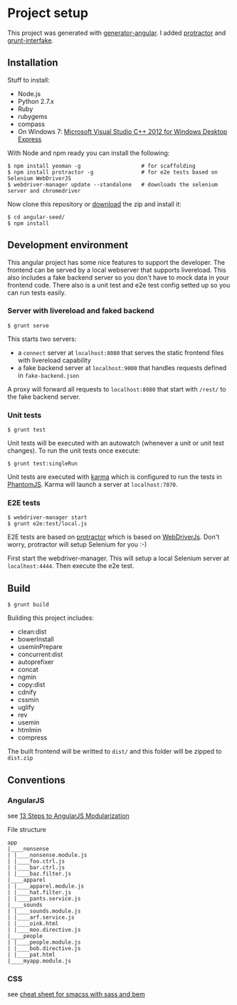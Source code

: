 # Project setup

This project was generated with [generator-angular](https://github.com/yeoman/generator-angular). I added [protractor](https://github.com/angular/protractor) and [grunt-interfake](https://github.com/Horsed/grunt-interfake).

## Installation

Stuff to install:

* Node.js
* Python 2.7.x
* Ruby
* rubygems
* compass
* On Windows 7: [Microsoft Visual Studio C++ 2012 for Windows Desktop Express](http://go.microsoft.com/?linkid=9816758)

With Node and npm ready you can install the following:

    $ npm install yeoman -g                   # for scaffolding
    $ npm install protractor -g               # for e2e tests based on Selenium WebDriverJS
    $ webdriver-manager update --standalone   # downloads the selenium server and chromedriver

Now clone this repository or [download](https://github.com/Horsed/angular-seed/archive/master.zip) the zip and install it:

    $ cd angular-seed/
    $ npm install

## Development environment

This angular project has some nice features to support the developer. The frontend can be served by a local webserver that supports livereload. This also includes a fake backend server so you don't have to mock data in your frontend code. There also is a unit test and e2e test config setted up so you can run tests easily.

### Server with livereload and faked backend

    $ grunt serve

This starts two servers:
  * a ```connect``` server at ```localhost:8080``` that serves the static frontend files with livereload capability
  * a fake backend server at ```localhost:9000``` that handles requests defined in ```fake-backend.json```

A proxy will forward all requests to ```localhost:8080``` that start with ```/rest/``` to the fake backend server.

### Unit tests

    $ grunt test

Unit tests will be executed with an autowatch (whenever a unit or unit test changes). To run the unit tests once execute:

    $ grunt test:singleRun

Unit tests are executed with [karma](https://github.com/karma-runner/karma) which is configured to run the tests in [PhantomJS](http://phantomjs.org/). Karma will launch a server at ```localhost:7070```.

### E2E tests

    $ webdriver-manager start
    $ grunt e2e:test/local.js

E2E tests are based on [protractor](https://github.com/angular/protractor) which is based on [WebDriverJs](https://code.google.com/p/selenium/wiki/WebDriverJs). Don't worry, protractor will setup Selenium for you :-)

First start the webdriver-manager. This will setup a local Selenium server at ```localhost:4444```. Then execute the e2e test.

## Build

    $ grunt build

Building this project includes:

* clean:dist
* bowerInstall
* useminPrepare
* concurrent:dist
* autoprefixer
* concat
* ngmin
* copy:dist
* cdnify
* cssmin
* uglify
* rev
* usemin
* htmlmin
* compress

The built frontend will be writted to ```dist/``` and this folder will be zipped to ```dist.zip```

## Conventions

### AngularJS

see [13 Steps to AngularJS Modularization](http://blog.safaribooksonline.com/2014/03/27/13-step-guide-angularjs-modularization/)

File structure

    app
    |____nonsense
    | |____nonsense.module.js
    | |____foo.ctrl.js
    | |____bar.ctrl.js
    | |____baz.filter.js
    |____apparel
    | |____apparel.module.js
    | |____hat.filter.js
    | |____pants.service.js
    |____sounds
    | |____sounds.module.js
    | |____arf.service.js
    | |____oink.html
    | |____moo.directive.js
    |____people
    | |____people.module.js
    | |____bob.directive.js
    | |____pat.html
    |____myapp.module.js

### CSS

see [cheat sheet for smacss with sass and bem](http://horsed.github.io/smacss-with-sass-and-bem-cheat-sheet/)
